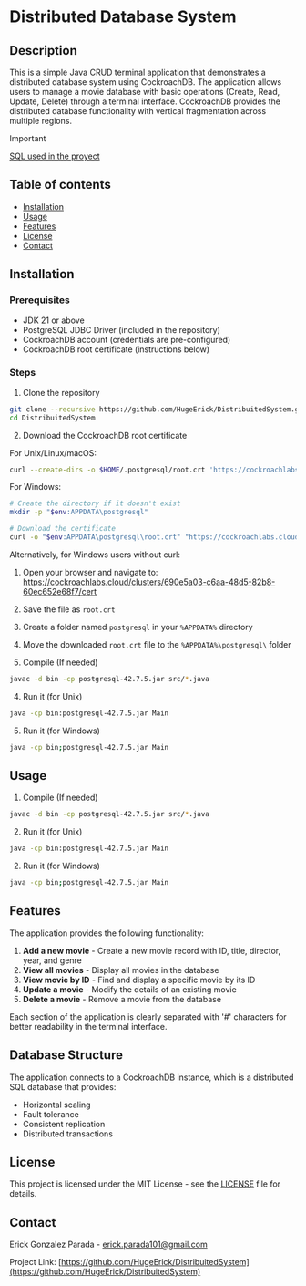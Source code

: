 # Distributed Database System

## Description 

This is a simple Java CRUD terminal application that demonstrates a distributed database system using CockroachDB. The application allows users to manage a movie database with basic operations (Create, Read, Update, Delete) through a terminal interface. CockroachDB provides the distributed database functionality with vertical fragmentation across multiple regions.

> [!IMPORTANT]
> [SQL used in the proyect](src/CREATE_DATABASE.sql)


## Table of contents
- [Installation](#installation)
- [Usage](#usage)
- [Features](#features)
- [License](#license)
- [Contact](#contact)

## Installation

### Prerequisites
- JDK 21 or above
- PostgreSQL JDBC Driver (included in the repository)
- CockroachDB account (credentials are pre-configured)
- CockroachDB root certificate (instructions below)

### Steps

1. Clone the repository
```bash
git clone --recursive https://github.com/HugeErick/DistribuitedSystem.git
cd DistribuitedSystem
```

2. Download the CockroachDB root certificate

For Unix/Linux/macOS:
```bash
curl --create-dirs -o $HOME/.postgresql/root.crt 'https://cockroachlabs.cloud/clusters/690e5a03-c6aa-48d5-82b8-60ec652e68f7/cert'
```

For Windows:
```bash
# Create the directory if it doesn't exist
mkdir -p "$env:APPDATA\postgresql"

# Download the certificate
curl -o "$env:APPDATA\postgresql\root.crt" "https://cockroachlabs.cloud/clusters/690e5a03-c6aa-48d5-82b8-60ec652e68f7/cert"
```

Alternatively, for Windows users without curl:
1. Open your browser and navigate to: https://cockroachlabs.cloud/clusters/690e5a03-c6aa-48d5-82b8-60ec652e68f7/cert
2. Save the file as `root.crt`
3. Create a folder named `postgresql` in your `%APPDATA%` directory
4. Move the downloaded `root.crt` file to the `%APPDATA%\postgresql\` folder

3. Compile (If needed) 
```bash
javac -d bin -cp postgresql-42.7.5.jar src/*.java
```

4. Run it (for Unix)
```bash
java -cp bin:postgresql-42.7.5.jar Main
```

5. Run it (for Windows)
```bash
java -cp bin;postgresql-42.7.5.jar Main
```

## Usage

1. Compile (If needed) 
```bash
javac -d bin -cp postgresql-42.7.5.jar src/*.java
```

2. Run it (for Unix)
```bash
java -cp bin:postgresql-42.7.5.jar Main
```

2. Run it (for Windows)
```bash
java -cp bin;postgresql-42.7.5.jar Main
```

## Features

The application provides the following functionality:

1. **Add a new movie** - Create a new movie record with ID, title, director, year, and genre
2. **View all movies** - Display all movies in the database
3. **View movie by ID** - Find and display a specific movie by its ID
4. **Update a movie** - Modify the details of an existing movie
5. **Delete a movie** - Remove a movie from the database

Each section of the application is clearly separated with '#' characters for better readability in the terminal interface.

## Database Structure

The application connects to a CockroachDB instance, which is a distributed SQL database that provides:

- Horizontal scaling
- Fault tolerance
- Consistent replication
- Distributed transactions

## License

This project is licensed under the MIT License - see the [LICENSE](LICENSE) file for details.

## Contact

Erick Gonzalez Parada - erick.parada101@gmail.com

Project Link: [https://github.com/HugeErick/DistribuitedSystem](https://github.com/HugeErick/DistribuitedSystem)


